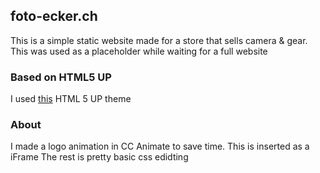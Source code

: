 ## foto-ecker.ch
This is a simple static website made for a store that sells camera & gear. This was used as a placeholder while waiting for a full website

### Based on HTML5 UP
I used [this](https://html5up.net/paradigm-shift) HTML 5 UP theme

### About
I made a logo animation in CC Animate to save time. This is inserted as a iFrame
The rest is pretty basic css edidting

